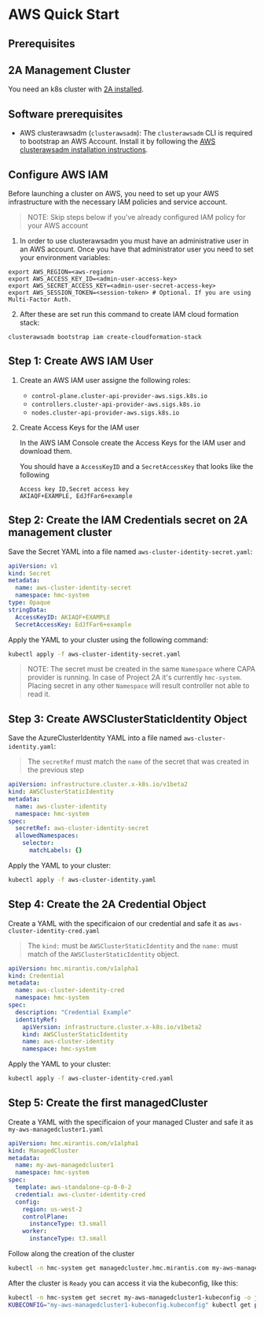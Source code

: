 # AWS Quick Start

## Prerequisites

## 2A Management Cluster

You need an k8s cluster with [2A installed](2a-installation.md).

## Software prerequisites

- AWS clusterawsadm (`clusterawsadm`): The `clusterawsadm` CLI is required to bootstrap an AWS Account. Install it by
following the [AWS clusterawsadm installation instructions](https://github.com/kubernetes-sigs/cluster-api-provider-aws?tab=readme-ov-file#clusterawsadm).

## Configure AWS IAM

Before launching a cluster on AWS, you need to set up your AWS infrastructure with the
necessary IAM policies and service account.

> NOTE:
> Skip steps below if you've already configured IAM policy for your AWS account

1. In order to use clusterawsadm you must have an administrative user in an AWS account. Once you have that
   administrator user you need to set your environment variables:

```
export AWS_REGION=<aws-region>
export AWS_ACCESS_KEY_ID=<admin-user-access-key>
export AWS_SECRET_ACCESS_KEY=<admin-user-secret-access-key>
export AWS_SESSION_TOKEN=<session-token> # Optional. If you are using Multi-Factor Auth.
```

2. After these are set run this command to create IAM cloud formation stack:

```
clusterawsadm bootstrap iam create-cloudformation-stack
```


## Step 1: Create AWS IAM User

1. Create an AWS IAM user assigne the following roles:

    - `control-plane.cluster-api-provider-aws.sigs.k8s.io`
    - `controllers.cluster-api-provider-aws.sigs.k8s.io`
    - `nodes.cluster-api-provider-aws.sigs.k8s.io`


2. Create Access Keys for the IAM user

    In the AWS IAM Console create the Access Keys for the IAM user and download them.

    You should have a `AccessKeyID` and a `SecretAccessKey` that looks like the following
    ```
    Access key ID,Secret access key
    AKIAQF+EXAMPLE, EdJfFar6+example
    ```

## Step 2: Create the IAM Credentials secret on 2A management cluster

Save the Secret YAML into a file named `aws-cluster-identity-secret.yaml`:

```yaml
apiVersion: v1
kind: Secret
metadata:
  name: aws-cluster-identity-secret
  namespace: hmc-system
type: Opaque
stringData:
  AccessKeyID: AKIAQF+EXAMPLE
  SecretAccessKey: EdJfFar6+example
```

Apply the YAML to your cluster using the following command:

```bash
kubectl apply -f aws-cluster-identity-secret.yaml
```

> NOTE:
> The secret must be created in the same `Namespace` where CAPA provider is
> running. In case of Project 2A it's currently `hmc-system`. Placing secret in
> any other `Namespace` will result controller not able to read it.

## Step 3: Create AWSClusterStaticIdentity Object

Save the AzureClusterIdentity YAML into a file named `aws-cluster-identity.yaml`:

> The `secretRef` must match the `name` of the secret that was created in the previous step

```yaml
apiVersion: infrastructure.cluster.x-k8s.io/v1beta2
kind: AWSClusterStaticIdentity
metadata:
  name: aws-cluster-identity
  namespace: hmc-system
spec:
  secretRef: aws-cluster-identity-secret
  allowedNamespaces:
    selector:
      matchLabels: {}
```

Apply the YAML to your cluster:

```bash
kubectl apply -f aws-cluster-identity.yaml
```

## Step 4: Create the 2A Credential Object


Create a YAML with the specificaion of our credential and safe it as `aws-cluster-identity-cred.yaml`

> The `kind:` must be `AWSClusterStaticIdentity` and the `name:` must match of the `AWSClusterStaticIdentity` object.

```yaml
apiVersion: hmc.mirantis.com/v1alpha1
kind: Credential
metadata:
  name: aws-cluster-identity-cred
  namespace: hmc-system
spec:
  description: "Credential Example"
  identityRef:
    apiVersion: infrastructure.cluster.x-k8s.io/v1beta2
    kind: AWSClusterStaticIdentity
    name: aws-cluster-identity
    namespace: hmc-system
```

Apply the YAML to your cluster:

```bash
kubectl apply -f aws-cluster-identity-cred.yaml
```


## Step 5: Create the first managedCluster

Create a YAML with the specificaion of your managed Cluster and safe it as `my-aws-managedcluster1.yaml`

```yaml
apiVersion: hmc.mirantis.com/v1alpha1
kind: ManagedCluster
metadata:
  name: my-aws-managedcluster1
  namespace: hmc-system
spec:
  template: aws-standalone-cp-0-0-2
  credential: aws-cluster-identity-cred
  config:
    region: us-west-2
    controlPlane:
      instanceType: t3.small
    worker:
      instanceType: t3.small
```

Follow along the creation of the cluster

```bash
kubectl -n hmc-system get managedcluster.hmc.mirantis.com my-aws-managedcluster1  --watch
```

After the cluster is `Ready` you can access it via the kubeconfig, like this:

```bash
kubectl -n hmc-system get secret my-aws-managedcluster1-kubeconfig -o jsonpath='{.data.value}' | base64 -d > my-aws-managedcluster1-kubeconfig.kubeconfig
KUBECONFIG="my-aws-managedcluster1-kubeconfig.kubeconfig" kubectl get pods -A
```